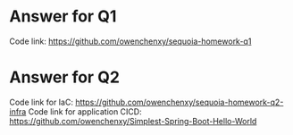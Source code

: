 # Answer for Q1
Code link: https://github.com/owenchenxy/sequoia-homework-q1

# Answer for Q2
Code link for IaC: https://github.com/owenchenxy/sequoia-homework-q2-infra
Code link for application CICD: https://github.com/owenchenxy/Simplest-Spring-Boot-Hello-World